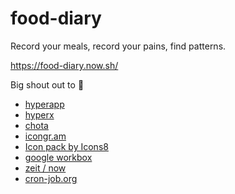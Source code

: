 # food-diary

Record your meals, record your pains, find patterns.

https://food-diary.now.sh/

Big shout out to 📢
- [hyperapp](https://github.com/jorgebucaran/hyperapp)
- [hyperx](https://github.com/choojs/hyperx)
- [chota](https://jenil.github.io/chota/)
- [icongr.am](https://icongr.am)
- [Icon pack by Icons8](https://icons8.com)
- [google workbox](https://developers.google.com/web/tools/workbox/)
- [zeit / now](https://zeit.co/now)
- [cron-job.org](https://cron-job.org)
